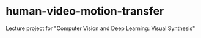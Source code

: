 # human-video-motion-transfer
Lecture project for "Computer Vision and Deep Learning: Visual Synthesis"
